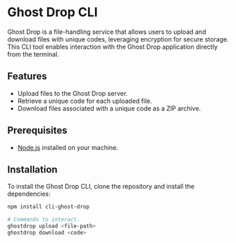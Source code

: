 # Ghost Drop CLI

Ghost Drop is a file-handling service that allows users to upload and download files with unique codes, leveraging encryption for secure storage. This CLI tool enables interaction with the Ghost Drop application directly from the terminal.

## Features

- Upload files to the Ghost Drop server.
- Retrieve a unique code for each uploaded file.
- Download files associated with a unique code as a ZIP archive.

## Prerequisites

- [Node.js](https://nodejs.org/en/) installed on your machine.

## Installation

To install the Ghost Drop CLI, clone the repository and install the dependencies:

```bash
npm install cli-ghost-drop
```

```bash
# Commands to interact.
ghostdrop upload <file-path>
ghostdrop download <code>
```
